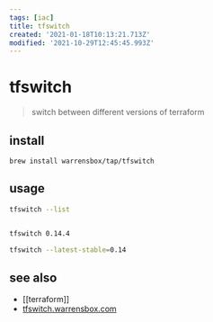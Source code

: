 ```yaml
---
tags: [iac]
title: tfswitch
created: '2021-01-18T10:13:21.713Z'
modified: '2021-10-29T12:45:45.993Z'
---
```


# tfswitch

> switch between different versions of terraform

## install

`brew install warrensbox/tap/tfswitch`

## usage

```sh
tfswitch --list


tfswitch 0.14.4

tfswitch --latest-stable=0.14
```

## see also

- [[terraform]]
- [tfswitch.warrensbox.com](https://tfswitch.warrensbox.com/)
